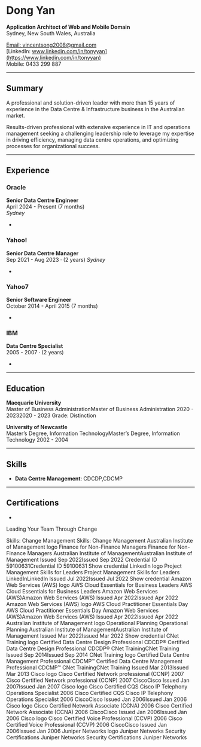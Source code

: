 # Dong Yan

**Application Architect of Web and Mobile Domain**  
Sydney, New South Wales, Australia

[Email: vincentsong2008@gmail.com](mailto:vincentsong2008@gmail.com)  
[LinkedIn: www.linkedin.com/in/tonyyan](https://www.linkedin.com/in/tonyyan)  
Mobile: 0433 299 887

---

## Summary

A professional and solution-driven leader with more than 15 years of experience in the Data Centre & Infrastructure business in the Australian market.

Results-driven professional with extensive experience in IT and operations management seeking a challenging leadership role to leverage my expertise in driving efficiency, managing data centre operations, and optimizing processes for organizational success.

---

## Experience

### **Oracle**

**Senior Data Centre Engineer**  
April 2024 - Present (7 months)  
_Sydney_

- 
### **Yahoo!**

**Senior Data Centre Manager**  
Sep 2021 - Aug 2023 · (2 years) 
_Sydney_

- 



### **Yahoo7**

**Senior Software Engineer**  
October 2014 - April 2015 (7 months)

- 

### **IBM**

**Data Centre Specialist**  
2005 - 2007 · (2 years)

- 

---

## Education

**Macquarie University**  
Master of Business AdministrationMaster of Business Administration
2020 - 20232020 - 2023
Grade: Distinction 

**University of Newcastle**  
Master’s Degree, Information TechnologyMaster’s Degree, Information Technology
2002 - 2004

---

## Skills

- **Data Centre Management**: CDCDP,CDCMP

---

## Certifications

- 
Leading Your Team Through Change


Skills: Change Management
Skills: Change Management
Australian Institute of Management logo
Finance for Non-Finance Managers
Finance for Non-Finance Managers
Australian Institute of ManagementAustralian Institute of Management
Issued Sep 2022Issued Sep 2022
Credential ID 59100631Credential ID 59100631
Show credential
LinkedIn logo
Project Management Skills for Leaders
Project Management Skills for Leaders
LinkedInLinkedIn
Issued Jul 2022Issued Jul 2022
Show credential
Amazon Web Services (AWS) logo
AWS Cloud Essentials for Business Leaders 
AWS Cloud Essentials for Business Leaders 
Amazon Web Services (AWS)Amazon Web Services (AWS)
Issued Apr 2022Issued Apr 2022
Amazon Web Services (AWS) logo
AWS Cloud Practitioner Essentials Day
AWS Cloud Practitioner Essentials Day
Amazon Web Services (AWS)Amazon Web Services (AWS)
Issued Apr 2022Issued Apr 2022
Australian Institute of Management logo
Operational Planning
Operational Planning
Australian Institute of ManagementAustralian Institute of Management
Issued Mar 2022Issued Mar 2022
Show credential
CNet Training logo
Certified Data Centre Design Professional CDCDP®
Certified Data Centre Design Professional CDCDP®
CNet TrainingCNet Training
Issued Sep 2014Issued Sep 2014
CNet Training logo
Certified Data Centre Management Professional CDCMP™
Certified Data Centre Management Professional CDCMP™
CNet TrainingCNet Training
Issued Mar 2013Issued Mar 2013
Cisco logo
Cisco Certified Network professional (CCNP) 2007
Cisco Certified Network professional (CCNP) 2007
CiscoCisco
Issued Jan 2007Issued Jan 2007
Cisco logo
Cisco Certified CQS Cisco IP Telephony Operations Specialist 2006
Cisco Certified CQS Cisco IP Telephony Operations Specialist 2006
CiscoCisco
Issued Jan 2006Issued Jan 2006
Cisco logo
Cisco Certified Network Associate (CCNA) 2006
Cisco Certified Network Associate (CCNA) 2006
CiscoCisco
Issued Jan 2006Issued Jan 2006
Cisco logo
Cisco Certified Voice Professional (CCVP) 2006
Cisco Certified Voice Professional (CCVP) 2006
CiscoCisco
Issued Jan 2006Issued Jan 2006
Juniper Networks logo
Juniper Networks Security Certifications
Juniper Networks Security Certifications
Juniper Networks
